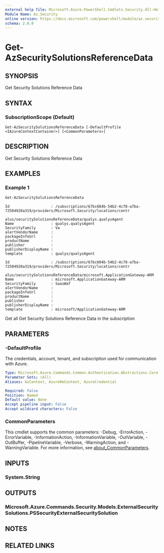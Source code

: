 ```yaml
---
external help file: Microsoft.Azure.PowerShell.Cmdlets.Security.dll-Help.xml
Module Name: Az.Security
online version: https://docs.microsoft.com/powershell/module/az.security/Get-AzSecuritySolutionsReferenceData
schema: 2.0.0
---
```


# Get-AzSecuritySolutionsReferenceData

## SYNOPSIS
Get Security Solutions Reference Data

## SYNTAX

### SubscriptionScope (Default)
```
Get-AzSecuritySolutionsReferenceData [-DefaultProfile <IAzureContextContainer>] [<CommonParameters>]
```

## DESCRIPTION
Get Security Solutions Reference Data

## EXAMPLES

### Example 1
```powershell
Get-AzSecuritySolutionsReferenceData
```

```output
Id                   : /subscriptions/67bc604b-54b2-4c78-a7ba-72504920a319/providers/Microsoft.Security/locations/centr
                       alus/securitySolutionsReferenceData/qualys.qualysAgent
Name                 : qualys.qualysAgent
SecurityFamily       : Va
alertVendorName      :
packageInfoUrl       :
productName          :
publisher            :
publisherDisplayName :
template             : qualys/qualysAgent

Id                   : /subscriptions/67bc604b-54b2-4c78-a7ba-72504920a319/providers/Microsoft.Security/locations/centr
                       alus/securitySolutionsReferenceData/microsoft.ApplicationGateway-ARM
Name                 : microsoft.ApplicationGateway-ARM
SecurityFamily       : SaasWaf
alertVendorName      :
packageInfoUrl       :
productName          :
publisher            :
publisherDisplayName :
template             : microsoft/ApplicationGateway-ARM
```

Get all Get Security Solutions Reference Data in the subscription

## PARAMETERS

### -DefaultProfile
The credentials, account, tenant, and subscription used for communication with Azure.

```yaml
Type: Microsoft.Azure.Commands.Common.Authentication.Abstractions.Core.IAzureContextContainer
Parameter Sets: (All)
Aliases: AzContext, AzureRmContext, AzureCredential

Required: False
Position: Named
Default value: None
Accept pipeline input: False
Accept wildcard characters: False
```

### CommonParameters
This cmdlet supports the common parameters: -Debug, -ErrorAction, -ErrorVariable, -InformationAction, -InformationVariable, -OutVariable, -OutBuffer, -PipelineVariable, -Verbose, -WarningAction, and -WarningVariable. For more information, see [about_CommonParameters](http://go.microsoft.com/fwlink/?LinkID=113216).

## INPUTS

### System.String

## OUTPUTS

### Microsoft.Azure.Commands.Security.Models.ExternalSecuritySolutions.PSSecurityExternalSecuritySolution

## NOTES

## RELATED LINKS
